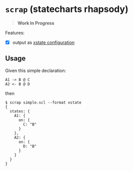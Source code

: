 # `scrap` (**s**tate**c**harts **r**h**ap**sody)
> **Work In Progress**

Features:
- [x] output as [xstate configuration][xstate-format]

## Usage
Given this simple declaration:
```scl
A1 -> B @ C
A2 <- B @ D
```
then
```console
$ scrap simple.scl --format xstate
{
  states: {
    A1: {
      on: {
        C: "B"
      }
    },
    A2: {
      on: {
        D: "B"
      }
    }
  }
}
```

[xstate-format]: https://xstate.js.org/docs/guides/machines.html#configuration